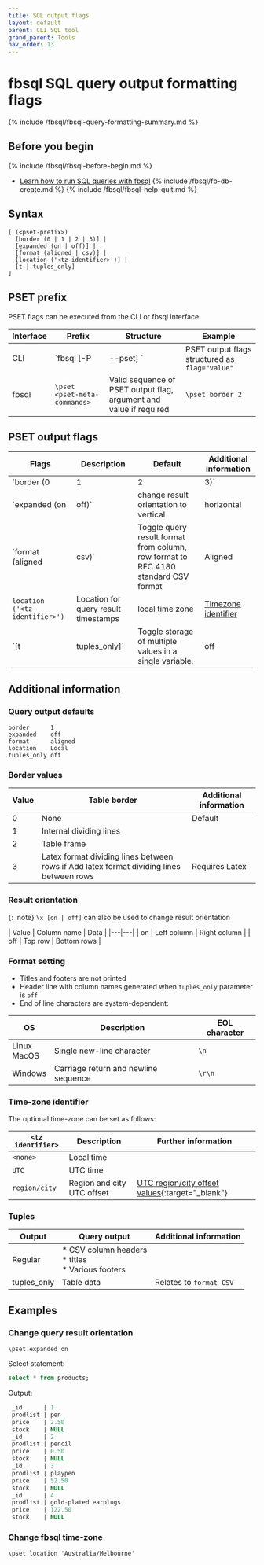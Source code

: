 ```yaml
---
title: SQL output flags
layout: default
parent: CLI SQL tool
grand_parent: Tools
nav_order: 13
---
```


# fbsql SQL query output formatting flags

{% include /fbsql/fbsql-query-formatting-summary.md %}

## Before you begin

{% include /fbsql/fbsql-before-begin.md %}
* [Learn how to run SQL queries with fbsql](/docs/tools/fbsql/fbsql-running-sql)
{% include /fbsql/fb-db-create.md %}
{% include /fbsql/fbsql-help-quit.md %}

## Syntax

```
[ (<pset-prefix>)
  [border (0 | 1 | 2 | 3)] |
  [expanded (on | off)] |
  [format (aligned | csv)] |
  [location ('<tz-identifier>')] |
  [t | tuples_only]
]
```

## PSET prefix

PSET flags can be executed from the CLI or fbsql interface:

| Interface | Prefix | Structure | Example |
|---|---|---|---|
| CLI | `fbsql [-P|--pset] <pset-meta-commands>` | PSET output flags structured as `flag="value"` | `fbsql --P border="1"` |
| fbsql | `\pset <pset-meta-commands>` | Valid sequence of PSET output flag, argument and value if required | `\pset border 2` |

## PSET output flags

| Flags | Description | Default | Additional information |
|---|---|---|---|
| `border (0 | 1 | 2 | 3)` | Border for table output | 1 | [Border values](#border-values) |
| `expanded (on | off)` | change result orientation to vertical | horizontal | [Result orientation](#query-result-orientation) |
| `format (aligned | csv)` | Toggle query result format from column, row format to RFC 4180 standard CSV format | Aligned | [Format setting](#format-setting) |
| `location ('<tz-identifier>')` | Location for query result timestamps | local time zone | [Timezone identifier](#time-zone-identifier)
| `[t | tuples_only]` | Toggle storage of multiple values in a single variable. | off | [Tuples additional](#pset-tuples) |

## Additional information

### Query output defaults

```
border      1
expanded    off
format      aligned
location    Local
tuples_only off
```

### Border values

| Value | Table border | Additional information |
|---|---|---|
| 0 | None | Default |
| 1 | Internal dividing lines |  |
| 2 | Table frame |  |
| 3 | Latex format dividing lines between rows if Add latex format dividing lines between rows | Requires Latex |

### Result orientation

{: .note}
`\x [on | off]` can also be used to change result orientation

| Value | Column name | Data |
|---|---|
| on | Left column | Right column |
| off | Top row | Bottom rows |

### Format setting

* Titles and footers are not printed
* Header line with column names generated when `tuples_only` parameter is `off`
* End of line characters are system-dependent:

| OS | Description | EOL character |
|---|---|---|
| Linux<br/>MacOS | Single new-line character | `\n` |
| Windows | Carriage return and newline sequence |`\r\n` |

### Time-zone identifier

The optional time-zone can be set as follows:

| `<tz identifier>` | Description | Further information |
|---|---|---|
| `<none>` | Local time |  |
| `UTC` | UTC time |  |
| `region/city` | Region and city UTC offset | [UTC region/city offset values](https://en.wikipedia.org/wiki/List_of_tz_database_time_zones){:target="_blank"}

### Tuples

| Output | Query output | Additional information |
|---|---|---|
| Regular | * CSV column headers<br/>* titles<br/>* Various footers |  |
| tuples_only | Table data | Relates to `format CSV` |

## Examples

### Change query result orientation

```
\pset expanded on
```

Select statement:
```sql
select * from products;
```

Output:
```sql
 _id      | 1
 prodlist | pen
 price    | 2.50
 stock    | NULL
 _id      | 2
 prodlist | pencil
 price    | 0.50
 stock    | NULL
 _id      | 3
 prodlist | playpen
 price    | 52.50
 stock    | NULL
 _id      | 4
 prodlist | gold-plated earplugs
 price    | 122.50
 stock    | NULL
```

### Change fbsql time-zone

```
\pset location 'Australia/Melbourne'
```
